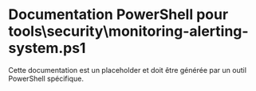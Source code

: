 # Documentation PowerShell pour tools\security\monitoring-alerting-system.ps1

Cette documentation est un placeholder et doit être générée par un outil PowerShell spécifique.

